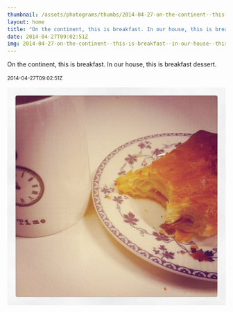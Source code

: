 ```yaml
---
thumbnail: /assets/photograms/thumbs/2014-04-27-on-the-continent--this-is-breakfast--in-our-house--this-is-breakfast-dessert-.jpg
layout: home
title: "On the continent, this is breakfast. In our house, this is breakfast dessert."
date: 2014-04-27T09:02:51Z
img: 2014-04-27-on-the-continent--this-is-breakfast--in-our-house--this-is-breakfast-dessert-.jpg
---
```


On the continent, this is breakfast. In our house, this is breakfast dessert.

<small>2014-04-27T09:02:51Z</small>

![On the continent, this is breakfast. In our house, this is breakfast dessert.](2014-04-27-on-the-continent--this-is-breakfast--in-our-house--this-is-breakfast-dessert-.jpg)
